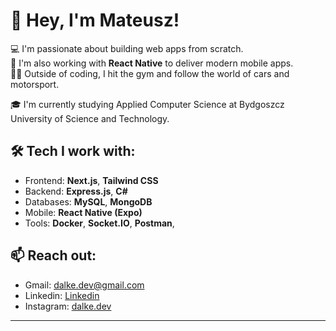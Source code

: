 # 👋 Hey, I'm Mateusz!

💻 I'm passionate about building web apps from scratch.  
📱 I'm also working with **React Native** to deliver modern mobile apps.  
🏋️‍♂️ Outside of coding, I hit the gym and follow the world of cars and motorsport.

🎓 I'm currently studying Applied Computer Science at Bydgoszcz University of Science and Technology.

## 🛠️ Tech I work with:
- Frontend: **Next.js**, **Tailwind CSS**
- Backend: **Express.js**, **C#**
- Databases: **MySQL**, **MongoDB**
- Mobile: **React Native (Expo)**
- Tools: **Docker**, **Socket.IO**, **Postman**,

## 📫 Reach out:
- Gmail: dalke.dev@gmail.com
- Linkedin: [Linkedin](https://www.linkedin.com/in/mateusz-dalke-12b56a2a8/)
- Instagram: [dalke.dev](https://www.instagram.com/dalke.dev/)

---
